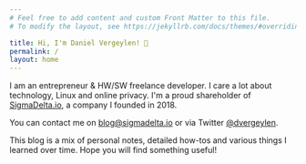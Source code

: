```yaml
---
# Feel free to add content and custom Front Matter to this file.
# To modify the layout, see https://jekyllrb.com/docs/themes/#overriding-theme-defaults

title: Hi, I'm Daniel Vergeylen! 👋
permalink: /
layout: home
---
```


I am an entrepreneur & HW/SW freelance developer. I care a lot about technology, Linux and online privacy. I'm a proud shareholder of [SigmaDelta.io](https://sigmadelta.io), a company I founded in 2018.

You can contact me on <a href="mailto:blog@sigmadelta.io?subject=Hi Daniel">blog@sigmadelta.io</a> or via Twitter <a href="https://twitter.com/dvergeylen">@dvergeylen</a>.

This blog is a mix of personal notes, detailed how-tos and various things I learned over time. Hope you will find something useful!